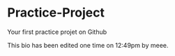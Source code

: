 # Practice-Project
Your first practice projet on Github

This bio has been edited one time on 12:49pm by meee.
